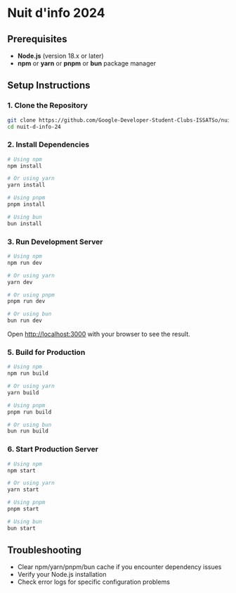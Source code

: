 # Nuit d'info 2024

## Prerequisites

- **Node.js** (version 18.x or later)
- **npm** or **yarn** or **pnpm** or **bun** package manager

## Setup Instructions

### 1. Clone the Repository

```bash
git clone https://github.com/Google-Developer-Student-Clubs-ISSATSo/nuit-d-info-24
cd nuit-d-info-24
```

### 2. Install Dependencies

```bash
# Using npm
npm install

# Or using yarn
yarn install

# Using pnpm
pnpm install

# Using bun
bun install
```

### 3. Run Development Server

```bash
# Using npm
npm run dev

# Or using yarn
yarn dev

# Or using pnpm
pnpm run dev

# Or using bun
bun run dev
```

Open [http://localhost:3000](http://localhost:3000) with your browser to see the result.

### 5. Build for Production

```bash
# Using npm
npm run build

# Or using yarn
yarn build

# Using pnpm
pnpm run build

# Or using bun
bun run build
```

### 6. Start Production Server

```bash
# Using npm
npm start

# Or using yarn
yarn start

# Using pnpm
pnpm start

# Using bun
bun start
```

## Troubleshooting

- Clear npm/yarn/pnpm/bun cache if you encounter dependency issues
- Verify your Node.js installation
- Check error logs for specific configuration problems
